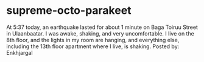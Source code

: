 # supreme-octo-parakeet
At 5:37 today, an earthquake lasted for about 1 minute on Baga Toiruu Street in Ulaanbaatar. I was awake, shaking, and very uncomfortable. I live on the 8th floor, and the lights in my room are hanging, and everything else, including the 13th floor apartment where I live, is shaking. Posted by: Enkhjargal
